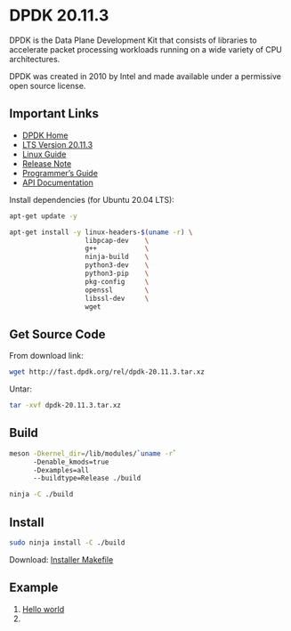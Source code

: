 # DPDK 20.11.3

DPDK is the Data Plane Development Kit that consists of libraries to accelerate packet processing workloads running on a wide variety of CPU architectures.

DPDK was created in 2010 by Intel and made available under a permissive open source license.

## Important Links

- [DPDK Home](https://www.dpdk.org/)
- [LTS Version 20.11.3](http://fast.dpdk.org/rel/dpdk-20.11.3.tar.xz)
- [Linux Guide](http://doc.dpdk.org/guides-20.11/)
- [Release Note](http://doc.dpdk.org/guides/rel_notes/release_20_11.html)
- [Programmer’s Guide](http://doc.dpdk.org/guides-20.11/)
- [API Documentation](http://doc.dpdk.org/api-20.11/)



Install dependencies (for Ubuntu 20.04 LTS):

```bash
apt-get update -y

apt-get install -y linux-headers-$(uname -r) \
                   libpcap-dev    \
                   g++            \
                   ninja-build    \
                   python3-dev    \
                   python3-pip    \
                   pkg-config     \
                   openssl        \
                   libssl-dev     \
                   wget               

```

## Get Source Code

From download link:

```bash
wget http://fast.dpdk.org/rel/dpdk-20.11.3.tar.xz
```

Untar:

```bash
tar -xvf dpdk-20.11.3.tar.xz
```

## Build

```bash
meson -Dkernel_dir=/lib/modules/`uname -r` 
      -Denable_kmods=true 
      -Dexamples=all
      --buildtype=Release ./build

ninja -C ./build
```

## Install

```bash
sudo ninja install -C ./build
```

Download: [Installer Makefile](dpdk.make)

## Example

1. [Hello world](hello_world.md)
2. 
